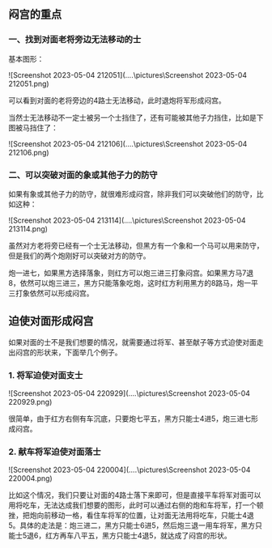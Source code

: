 ## 闷宫的重点

### 一、找到对面老将旁边无法移动的士

基本图形：

![Screenshot 2023-05-04 212051](..\..\pictures\Screenshot 2023-05-04 212051.png)

可以看到对面的老将旁边的4路士无法移动，此时退炮将军形成闷宫。

当然士无法移动不一定士被另一个士挡住了，还有可能被其他子力挡住，比如是下图被马挡住了：

![Screenshot 2023-05-04 212106](..\..\pictures\Screenshot 2023-05-04 212106.png)

### 二、可以突破对面的象或其他子力的防守

如果有象或其他子力的防守，就很难形成闷宫，除非我们可以突破他们的防守，比如这种：

![Screenshot 2023-05-04 213114](..\..\pictures\Screenshot 2023-05-04 213114.png)

虽然对方老将旁已经有一个士无法移动，但黑方有一个象和一个马可以用来防守，但是我们的两个炮刚好可以突破对方的防守。

炮一进七，如果黑方选择落象，则红方可以炮三进三打象闷宫。如果黑方马7退8，依然可以炮三进三，黑方只能落象吃炮，这时红方利用黑方的8路马，炮一平三打象依然可以形成闷宫。

## 迫使对面形成闷宫

如果对面的士不是我们想要的情况，就需要通过将军、甚至献子等方式迫使对面走出闷宫的形状来，下面举几个例子。

### 1. 将军迫使对面支士

![Screenshot 2023-05-04 220929](..\..\pictures\Screenshot 2023-05-04 220929.png)

很简单，由于红方右侧有车沉底，只要炮七平五，黑方只能士4进5，炮三进七形成闷宫。

### 2. 献车将军迫使对面落士

![Screenshot 2023-05-04 220004](..\..\pictures\Screenshot 2023-05-04 220004.png)

比如这个情况，我们只要让对面的4路士落下来即可，但是直接平车将军对面可以用将吃车，无法达成我们想要的图形，此时可以通过右侧的炮和车将军，打一个顿挫，把炮向前移动一格，看住车将军的位置，让对面无法用将吃车，只能士4退5。具体的走法是：炮三进二，黑方只能士6进5，然后炮三退一用车将军，黑方只能士5退6，红方再车八平五，黑方只能士4退5，就达成了闷宫的形状。